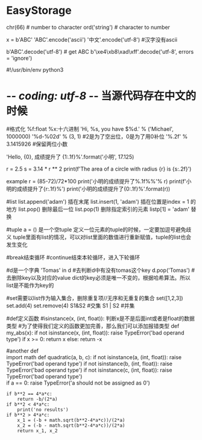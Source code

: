 # EasyStorage

chr(66) # number to character
ord('string') # character to number

x = b'ABC'
'ABC'.encode('ascii')
'中文'.encode('utf-8')  #汉字没有ascii

b'ABC'.decode('utf-8') # get ABC
b'\xe4\xb8\xad\xff'.decode('utf-8', errors = 'ignore')

#!/usr/bin/env python3
# -*- coding: utf-8 -*-  当源代码存在中文的时候

#格式化 %f:float %x:十六进制
'Hi, %s, you have $%d.' % ('Michael', 1000000)
'%d-%02d' % (3, 1) #2是为了空出位，0是为了用0补位
'%.2f' % 3.1415926 #保留两位小数

'Hello, {0}, 成绩提升了 {1:.1f}%'.format('小明', 17.125) 

r = 2.5 s = 3.14 * r ** 2
print(f'The area of a circle with radius {r} is {s:.2f}')

example 
r = (85-72)/72*100
print('小明的成绩提升了%.1f%%'% r)
print(f'小明的成绩提升了{r:.1f}%')
print('小明的成绩提升了{0:.1f}%'.format(r))

#list
list.append('adam') 插在末尾
list.insert(1, 'adam') 插在位置是index = 1 的地方
list.pop() 删除最后一位
list.pop(1) 删除指定索引的元素
listp[1] = 'adam' 替换

#tuple
a = () 是一个空tuple
定义一位元素的tuple的时候，一定要加逗号避免歧义
tuple里面有list的情况，可以对list里面的数值进行重新赋值，tuple的list也会发生变化

#break结束循环
#continue结束本轮循环，进入下轮循环

#d是一个字典
'Tomas' in d #去判断d中有没有tomas这个key
d.pop('Tomas') #去删除key以及对应的value
dict的key必须是唯一不变的，根据哈希算法。所以list是不能作为key的

#set需要以list作为输入集合，删除重复项//无序和无重复的集合
set([1,2,3])
set.add(4)
set.remove(4)
S1&S2 #交集
S1 | S2 #并集

#def定义函数
#isinstance(x, (int, float)): 判断x是不是后面int或者是float的数据类型
#为了使得我们定义的函数更加完善，那么我们可以添加报错类型
def my_abs(x):
  if not isinstance(x, (int, float)):
    raise TypeError('bad operand type')
  if x >= 0:
    return x
  else:
    return -x
    
#another def    
import math
def quadratic(a, b, c):
    if not isinstance(a, (int, float)):
        raise TypeError('bad operand type')
    if not isinstance(b, (int, float)):
        raise TypeError('bad operand type')
    if not isinstance(c, (int, float)):
        raise TypeError('bad operand type')  
    if a == 0:
        raise TypeError('a should not be assigned as 0')
    
    if b**2 == 4*a*c:
        return -b/(2*a)
    if b**2 < 4*a*c:
        print('no results')
    if b**2 > 4*a*c:
        x_1 = (-b + math.sqrt(b**2-4*a*c))/(2*a)
        x_2 = (-b - math.sqrt(b**2-4*a*c))/(2*a)
        return x_1, x_2



